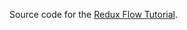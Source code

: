 Source code for the [Redux Flow Tutorial](http://dchambers.github.io/articles/redux-flow-tutorial/).
